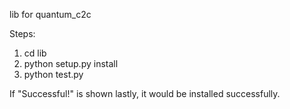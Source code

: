 lib for quantum_c2c

Steps:
1. cd lib
2. python setup.py install
3. python test.py

If "Successful!" is shown lastly, it would be installed successfully.